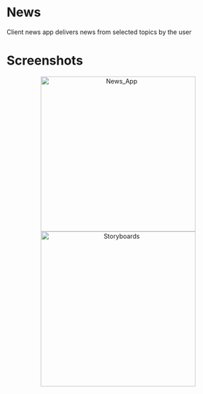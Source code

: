 # News
Client news app delivers news from selected topics by the user

# Screenshots 

<p align="center">
  <img src="https://i.imgur.com/0CjWbph.png" width="350" title="News_App">
  <img src="https://i.imgur.com/2TdTGh2.png" width="350" title="Storyboards">
</p>

